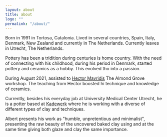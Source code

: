 ```yaml
---
layout: about
title: about
logo: ""
permalink: "/about/"
---
```


Born in 1991 in Tortosa, Catalonia. Lived in several countries, Spain, Italy, Denmark, New Zealand and currently in The Netherlands.
Currently leaves in Utrecht, The Netherlands.

Pottery has been a tridition during centuries is home country. With the need of connecting with his childhood, during his period in Denmark, started pottery and ceramics as a hobby.
This evolved tho into a passion.

During August 2021, assisted to [Hector Mavridis](url=https://www.hectormavridis.com/) The Almond Grove workshop. The teaching from Hector boosted hi technique and knowledge of ceramics.

Currently, besides his everyday job at University Medical Center Utrecht, he is a potter based at [Kadewerk](url=https://www.facebook.com/kadewerk/]) where he is working with a diverse of different types of clay and techniques. 

Albert presents his work as "humble, unpretentious and minimalist", presenting the raw beauty of the uncovered baked clay using and at the same time giving both glaze and clay the same importance. 